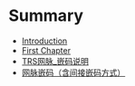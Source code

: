 # Summary

* [Introduction](README.md)
* [First Chapter](chapter1.md)
* [TRS网脉\_嵌码说明](trswang-mai-qian-ma-shuo-ming.md)
* [网脉嵌码（含间接嵌码方式）](wang-mai-qian-ma-ff08-han-jian-jie-qian-ma-fang-shi-ff09.md)

